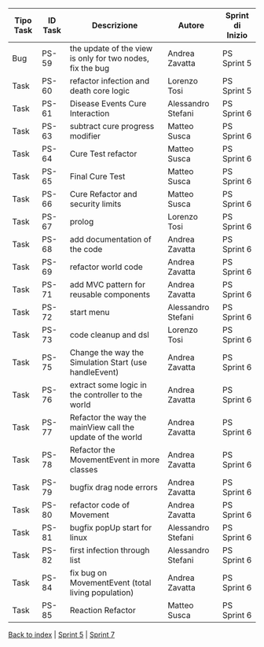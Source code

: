 |Tipo Task|ID Task|Descrizione                           |Autore      |Sprint di Inizio|
|---------|-------|--------------------------------------|------------|----------------|
|Bug      |PS-59  |the update of the view is only for two nodes, fix the bug|Andrea Zavatta|PS Sprint 5     |
|Task     |PS-60  |refactor infection and death core logic|Lorenzo Tosi|PS Sprint 5     |
|Task     |PS-61  |Disease Events Cure Interaction       |Alessandro Stefani|PS Sprint 6     |
|Task     |PS-63  |subtract cure progress modifier       |Matteo Susca|PS Sprint 6     |
|Task     |PS-64  |Cure Test refactor                    |Matteo Susca|PS Sprint 6     |
|Task     |PS-65  |Final Cure Test                       |Matteo Susca|PS Sprint 6     |
|Task     |PS-66  |Cure Refactor and security limits     |Matteo Susca|PS Sprint 6     |
|Task     |PS-67  |prolog                                |Lorenzo Tosi|PS Sprint 6     |
|Task     |PS-68  |add documentation of the code         |Andrea Zavatta|PS Sprint 6     |
|Task     |PS-69  |refactor world code                   |Andrea Zavatta|PS Sprint 6     |
|Task     |PS-71  |add MVC pattern for reusable components|Andrea Zavatta|PS Sprint 6     |
|Task     |PS-72  |start menu                            |Alessandro Stefani|PS Sprint 6     |
|Task     |PS-73  |code cleanup and dsl                  |Lorenzo Tosi|PS Sprint 6     |
|Task     |PS-75  |Change the way the Simulation Start (use handleEvent)|Andrea Zavatta|PS Sprint 6     |
|Task     |PS-76  |extract some logic in the controller to the world|Andrea Zavatta|PS Sprint 6     |
|Task     |PS-77  |Refactor the way the mainView call the update of the world|Andrea Zavatta|PS Sprint 6     |
|Task     |PS-78  |Refactor the MovementEvent in more classes|Andrea Zavatta|PS Sprint 6     |
|Task     |PS-79  |bugfix drag node errors               |Andrea Zavatta|PS Sprint 6     |
|Task     |PS-80  |refactor code of Movement             |Andrea Zavatta|PS Sprint 6     |
|Task     |PS-81  |bugfix popUp start for linux          |Alessandro Stefani|PS Sprint 6     |
|Task     |PS-82  |first infection through list          |Alessandro Stefani|PS Sprint 6     |
|Task     |PS-84  |fix bug on MovementEvent (total living population)|Andrea Zavatta|PS Sprint 6     |
|Task     |PS-85  |Reaction Refactor                     |Matteo Susca|PS Sprint 6     |

[Back to index](../index.md) |
[Sprint 5](sprint5.md) |
[Sprint 7](sprint7.md)